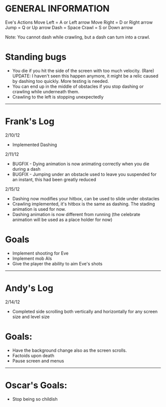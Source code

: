 # GENERAL INFORMATION

Eve's Actions
Move Left  = A or Left arrow
Move Right = D or Right arrow
Jump       = Q or Up arrow
Dash       = Space
Crawl      = S or Down arrow

Note: You cannot dash while crawling, but a dash can turn into a crawl.

# Standing bugs
- You die if you hit the side of the screen with too much velocity. (Rare)
	UPDATE: I haven't seen this happen anymore, it might be a relic caused by dashing too quickly. More testing is needed.
- You can end up in the middle of obstacles if you stop dashing or crawling while underneath them. 
- Crawling to the left is stopping unexpectedly 
  
----------------------------------------------------------------------------

# Frank's Log

2/10/12
- Implemented Dashing

2/11/12 
- BUGFIX - Dying animation is now animating correctly when you die during a dash 
- BUGFIX - Jumping under an obstacle used to leave you suspended for an instant, this had been greatly reduced
	     
2/15/12
- Dashing now modifies your hitbox, can be used to slide under obstacles
- Crawling implemented, it's hitbox is the same as dashing. The stading animation is used for now.
- Dashing animation is now different from running (the celebrate animation will be used as a place holder for now)
              
# Goals

- Implement shooting for Eve
- Implement mob AIs
- Give the player the ability to aim Eve's shots              
              
----------------------------------------------------------------------------

# Andy's Log

2/14/12
- Completed side scrolling both vertically and horizontally for any screen size and level size 

# Goals:

- Have the background change also as the screen scrolls.
- Factoids upon death
- Pause screen and menus

----------------------------------------------------------------------------

# Oscar's Goals:
- Stop being so childish
